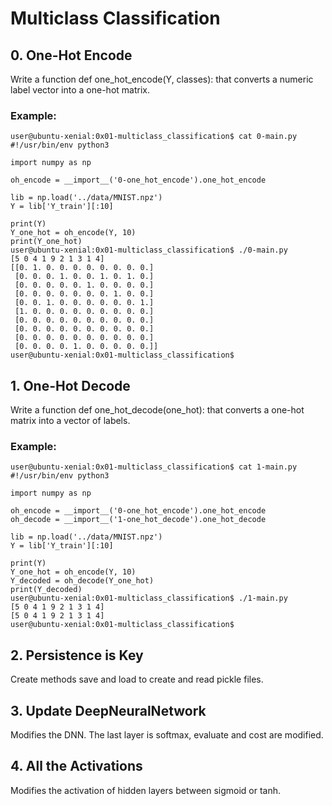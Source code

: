 # Multiclass Classification

## 0. One-Hot Encode

Write a function def one_hot_encode(Y, classes): that converts a numeric label vector into a one-hot matrix.

### Example:

```
user@ubuntu-xenial:0x01-multiclass_classification$ cat 0-main.py
#!/usr/bin/env python3

import numpy as np

oh_encode = __import__('0-one_hot_encode').one_hot_encode

lib = np.load('../data/MNIST.npz')
Y = lib['Y_train'][:10]

print(Y)
Y_one_hot = oh_encode(Y, 10)
print(Y_one_hot)
user@ubuntu-xenial:0x01-multiclass_classification$ ./0-main.py
[5 0 4 1 9 2 1 3 1 4]
[[0. 1. 0. 0. 0. 0. 0. 0. 0. 0.]
 [0. 0. 0. 1. 0. 0. 1. 0. 1. 0.]
 [0. 0. 0. 0. 0. 1. 0. 0. 0. 0.]
 [0. 0. 0. 0. 0. 0. 0. 1. 0. 0.]
 [0. 0. 1. 0. 0. 0. 0. 0. 0. 1.]
 [1. 0. 0. 0. 0. 0. 0. 0. 0. 0.]
 [0. 0. 0. 0. 0. 0. 0. 0. 0. 0.]
 [0. 0. 0. 0. 0. 0. 0. 0. 0. 0.]
 [0. 0. 0. 0. 0. 0. 0. 0. 0. 0.]
 [0. 0. 0. 0. 1. 0. 0. 0. 0. 0.]]
user@ubuntu-xenial:0x01-multiclass_classification$
```

## 1. One-Hot Decode

Write a function def one_hot_decode(one_hot): that converts a one-hot matrix into a vector of labels.

### Example:

```
user@ubuntu-xenial:0x01-multiclass_classification$ cat 1-main.py
#!/usr/bin/env python3

import numpy as np

oh_encode = __import__('0-one_hot_encode').one_hot_encode
oh_decode = __import__('1-one_hot_decode').one_hot_decode

lib = np.load('../data/MNIST.npz')
Y = lib['Y_train'][:10]

print(Y)
Y_one_hot = oh_encode(Y, 10)
Y_decoded = oh_decode(Y_one_hot)
print(Y_decoded)
user@ubuntu-xenial:0x01-multiclass_classification$ ./1-main.py
[5 0 4 1 9 2 1 3 1 4]
[5 0 4 1 9 2 1 3 1 4]
user@ubuntu-xenial:0x01-multiclass_classification$
```

## 2. Persistence is Key

Create methods save and load to create and read pickle files.

## 3. Update DeepNeuralNetwork

Modifies the DNN. The last layer is softmax, evaluate and cost are modified.

## 4. All the Activations

Modifies the activation of hidden layers between sigmoid or tanh.
